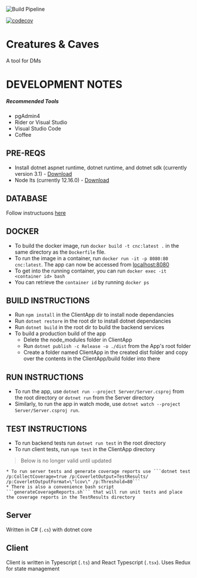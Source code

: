 ![Build Pipeline](https://github.com/ansh-projects/CreaturesNCaves/workflows/Build%20Pipeline/badge.svg)

[![codecov](https://codecov.io/gh/ansh-projects/CreaturesNCaves/branch/master/graph/badge.svg)](https://codecov.io/gh/ansh-projects/CreaturesNCaves)

# Creatures & Caves
A tool for DMs

# DEVELOPMENT NOTES

##### Recommended Tools
* pgAdmin4
* Rider or Visual Studio
* Visual Studio Code
* Coffee

## PRE-REQS
* Install dotnet aspnet runtime, dotnet runtime, and dotnet sdk (currently version 3.1) - [Download](https://dotnet.microsoft.com/download)
* Node lts (currently 12.16.0) - [Download](https://nodejs.org/en/download/)

## DATABASE
Follow instructuons [here](/EntityFramework/Database/README.md)

## DOCKER
* To build the docker image, run ```docker build -t cnc:latest .``` in the same directory as the `Dockerfile` file.
* To run the image in a container, run ```docker run -it -p 8080:80 cnc:latest```. The app can now be accessed from [localhost:8080](http://localhost:8080)
* To get into the running container, you can run ```docker exec -it <container id> bash```
* You can retrieve the `container id` by running ```docker ps```

## BUILD INSTRUCTIONS
* Run ```npm install``` in the ClientApp dir to install node dependancies
* Run ```dotnet restore``` in the root dir to install dotnet dependancies
* Run ```dotnet build``` in the root dir to build the backend services
* To build a production build of the app
    * Delete the node_modules folder in ClientApp
    * Run ```dotnet publish -c Release -o ./dist``` from the App's root folder
    * Create a folder named ClientApp in the created dist folder and copy over the contents in the ClientApp/build folder into there

## RUN INSTRUCTIONS
* To run the app, use ```dotnet run --project Server/Server.csproj``` from the root directory or ```dotnet run``` from the Server directory
* Similarly, to run the app in watch mode, use ```dotnet watch --project Server/Server.csproj run```.

## TEST INSTRUCTIONS
* To run backend tests run ```dotnet run test``` in the root directory
* To run client tests, run ```npm test``` in the ClientApp directory

> Below is no longer valid until updated
```
* To run server tests and generate coverage reports use ```dotnet test /p:CollectCoverage=true /p:CoverletOutput=TestResults/ /p:CoverletOutputFormat=\"lcov\" /p:Threshold=80```
* There is also a convenience bash script ```generateCoverageReports.sh``` that will run unit tests and place the coverage reports in the TestResults directory
```
## Server
Written in C# (`.cs`) with dotnet core

## Client
Client is written in Typescript (`.ts`) and React Typescript (`.tsx`). Uses Redux for state management
